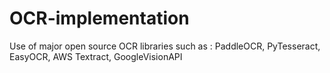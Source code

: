 # OCR-implementation
Use of major open source OCR libraries such as : PaddleOCR, PyTesseract, EasyOCR, AWS Textract, GoogleVisionAPI
